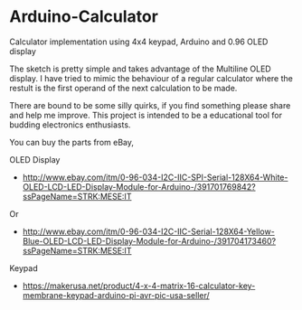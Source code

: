 # Arduino-Calculator
Calculator implementation using 4x4 keypad, Arduino and 0.96 OLED display

The sketch is pretty simple and takes advantage of the Multiline OLED display. I have tried to mimic the behaviour of a regular calculator where the restult is the first operand of the next calculation to be made. 

There are bound to be some silly quirks, if you find something please share and help me improve. This project is intended to be a educational tool for budding electronics enthusiasts. 

You can buy the parts from eBay, 

OLED Display 
* http://www.ebay.com/itm/0-96-034-I2C-IIC-SPI-Serial-128X64-White-OLED-LCD-LED-Display-Module-for-Arduino-/391701769842?ssPageName=STRK:MESE:IT

Or

* http://www.ebay.com/itm/0-96-034-I2C-IIC-Serial-128X64-Yellow-Blue-OLED-LCD-LED-Display-Module-for-Arduino-/391704173460?ssPageName=STRK:MESE:IT

Keypad

* https://makerusa.net/product/4-x-4-matrix-16-calculator-key-membrane-keypad-arduino-pi-avr-pic-usa-seller/
